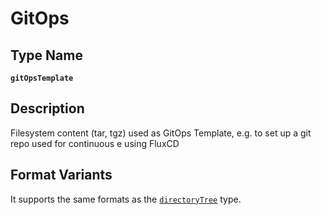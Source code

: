# GitOps

## Type Name

**`gitOpsTemplate`**

## Description

Filesystem content (tar, tgz) used as GitOps Template, e.g. to set up a git repo used for continuous e using FluxCD

## Format Variants

It supports the same formats as the [`directoryTree`](file-system.md) type.

